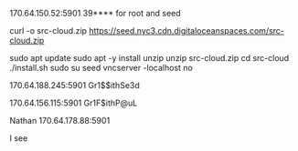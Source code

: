 170.64.150.52:5901
39**** for root and seed

curl -o src-cloud.zip https://seed.nyc3.cdn.digitaloceanspaces.com/src-cloud.zip

sudo apt update
sudo apt -y install unzip
unzip src-cloud.zip
cd src-cloud
./install.sh
sudo su seed
vncserver -localhost no

170.64.188.245:5901
Gr1$$ithSe3d

170.64.156.115:5901
Gr1F$ithP@uL

Nathan
170.64.178.88:5901


I see
